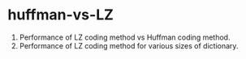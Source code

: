 # huffman-vs-LZ
1. Performance of LZ coding method vs Huffman coding method. 
2. Performance of LZ coding method for various sizes of dictionary.
